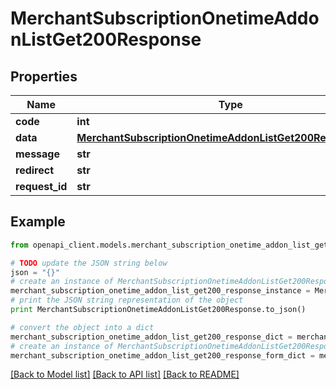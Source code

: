 # MerchantSubscriptionOnetimeAddonListGet200Response


## Properties

Name | Type | Description | Notes
------------ | ------------- | ------------- | -------------
**code** | **int** |  | [optional] 
**data** | [**MerchantSubscriptionOnetimeAddonListGet200ResponseData**](MerchantSubscriptionOnetimeAddonListGet200ResponseData.md) |  | [optional] 
**message** | **str** |  | [optional] 
**redirect** | **str** |  | [optional] 
**request_id** | **str** |  | [optional] 

## Example

```python
from openapi_client.models.merchant_subscription_onetime_addon_list_get200_response import MerchantSubscriptionOnetimeAddonListGet200Response

# TODO update the JSON string below
json = "{}"
# create an instance of MerchantSubscriptionOnetimeAddonListGet200Response from a JSON string
merchant_subscription_onetime_addon_list_get200_response_instance = MerchantSubscriptionOnetimeAddonListGet200Response.from_json(json)
# print the JSON string representation of the object
print MerchantSubscriptionOnetimeAddonListGet200Response.to_json()

# convert the object into a dict
merchant_subscription_onetime_addon_list_get200_response_dict = merchant_subscription_onetime_addon_list_get200_response_instance.to_dict()
# create an instance of MerchantSubscriptionOnetimeAddonListGet200Response from a dict
merchant_subscription_onetime_addon_list_get200_response_form_dict = merchant_subscription_onetime_addon_list_get200_response.from_dict(merchant_subscription_onetime_addon_list_get200_response_dict)
```
[[Back to Model list]](../README.md#documentation-for-models) [[Back to API list]](../README.md#documentation-for-api-endpoints) [[Back to README]](../README.md)


